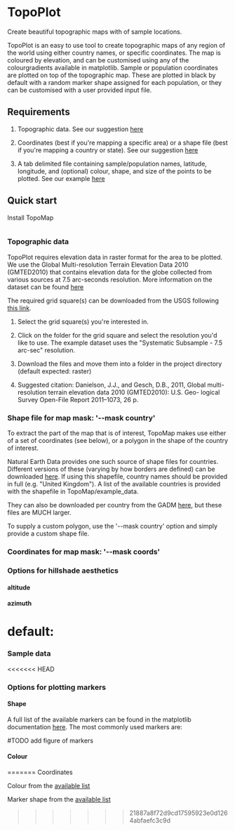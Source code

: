 # TopoPlot
Create beautiful topographic maps with of sample locations.

TopoPlot is an easy to use tool to create topographic maps of any region of the world using either country names, or specific coordinates. The map is coloured by elevation, and can be customised using any of the colourgradients available in matplotlib. Sample or population coordinates are plotted on top of the topographic map. These are plotted in black by default with a random marker shape assigned for each population, or they can be customised with a user provided input file. 

## Requirements

1. Topographic data. See our suggestion [here]() 

2. Coordinates (best if you're mapping a specific area) or a shape file (best if you're mapping a country or state). See our suggestion [here]()

3. A tab delimited file containing sample/population names, latitude, longitude, and (optional) colour, shape, and size of the points to be plotted. See our example [here]()


## Quick start

Install TopoMap 
```
```

### Topographic data
TopoPlot requires elevation data in raster format for the area to be plotted. We use the Global Multi-resolution Terrain Elevation Data 2010 (GMTED2010) that contains elevation data for the globe collected from various sources at 7.5 arc-seconds resolution. More information on the dataset can be found [here](https://topotools.cr.usgs.gov/GMTED_viewer/gmted2010_fgdc_metadata.html)

The required grid square(s) can be downloaded from the USGS following [this link](https://topotools.cr.usgs.gov/gmted_viewer/viewer.htm). 

1) Select the grid square(s) you're interested in.

2) Click on the folder for the grid square and select the resolution you'd like to use. The example dataset uses the "Systematic Subsample - 7.5 arc-sec" resolution.

3) Download the files and move them into a folder in the project directory (default expected: raster)

4) Suggested citation: Danielson, J.J., and Gesch, D.B., 2011, Global multi-resolution terrain elevation data 2010 (GMTED2010): U.S. Geo- logical Survey Open-File Report 2011–1073, 26 p.


### Shape file for map mask: '--mask country'
To extract the part of the map that is of interest, TopoMap makes use either of a set of coordinates (see below), or a polygon in the shape of the country of interest. 

Natural Earth Data provides one such source of shape files for countries. Different versions of these (varying by how borders are defined) can be downloaded [here](https://www.naturalearthdata.com/downloads/10m-cultural-vectors/). If using this shapefile, country names should be provided in full (e.g. "United Kingdom"). A list of the available countries is provided with the shapefile in TopoMap/example_data.

They can also be downloaded per country from the GADM [here](https://gadm.org/download_country.html), but these files are MUCH larger. 

To supply a custom polygon, use the '--mask country' option and simply provide a custom shape file.  


### Coordinates for map mask: '--mask coords'



### Options for hillshade aesthetics



#### altitude


#### azimuth


# default: 


### Sample data


<<<<<<< HEAD
### Options for plotting markers

#### Shape

A full list of the available markers can be found in the matplotlib documentation [here](https://matplotlib.org/1.4.1/api/markers_api.html). The most commonly used markers are: 

#TODO add figure of markers


#### Colour

=======
Coordinates

Colour from the [available list](https://matplotlib.org/stable/gallery/color/named_colors.html)

Marker shape from the [available list](https://matplotlib.org/stable/api/markers_api.html#module-matplotlib.markers)
>>>>>>> 21887a8f72d9cd17595923e0d1264abfaefc3c9d
